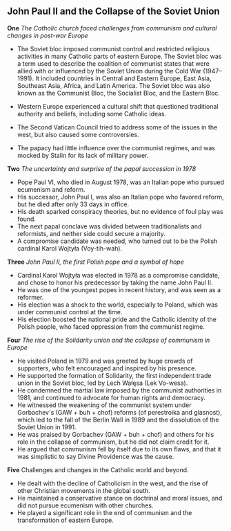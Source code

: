 ## John Paul II and the Collapse of the Soviet Union

**One** _The Catholic church faced challenges from communism and cultural changes in post-war Europe_

- The Soviet bloc imposed communist control and restricted religious activities in many Catholic parts of eastern Europe.
  The Soviet bloc was a term used to describe the coalition of communist states that were allied with or influenced by the Soviet Union during the Cold War (1947–1991). It included countries in Central and Eastern Europe, East Asia, Southeast Asia, Africa, and Latin America. The Soviet bloc was also known as the Communist Bloc, the Socialist Bloc, and the Eastern Bloc.

- Western Europe experienced a cultural shift that questioned traditional authority and beliefs, including some Catholic ideas.
- The Second Vatican Council tried to address some of the issues in the west, but also caused some controversies.
- The papacy had little influence over the communist regimes, and was mocked by Stalin for its lack of military power.

**Two** _The uncertainty and surprise of the papal succession in 1978_

- Pope Paul VI, who died in August 1978, was an Italian pope who pursued ecumenism and reform.
- His successor, John Paul I, was also an Italian pope who favored reform, but he died after only 33 days in office.
- His death sparked conspiracy theories, but no evidence of foul play was found.
- The next papal conclave was divided between traditionalists and reformists, and neither side could secure a majority.
- A compromise candidate was needed, who turned out to be the Polish cardinal Karol Wojtyła (Voy-tih-wah).

**Three** _John Paul II, the first Polish pope and a symbol of hope_

- Cardinal Karol Wojtyła was elected in 1978 as a compromise candidate, and chose to honor his predecessor by taking the name John Paul II.
- He was one of the youngest popes in recent history, and was seen as a reformer.
- His election was a shock to the world, especially to Poland, which was under communist control at the time.
- His election boosted the national pride and the Catholic identity of the Polish people, who faced oppression from the communist regime.

**Four** _The rise of the Solidarity union and the collapse of communism in Europe_

- He visited Poland in 1979 and was greeted by huge crowds of supporters, who felt encouraged and inspired by his presence.
- He supported the formation of Solidarity, the first independent trade union in the Soviet bloc, led by Lech Wałęsa (Lek Vo-wesa).
- He condemned the martial law imposed by the communist authorities in 1981, and continued to advocate for human rights and democracy.
- He witnessed the weakening of the communist system under Gorbachev's (GAW + buh + chof) reforms (of perestroika and glasnost), which led to the fall of the Berlin Wall in 1989 and the dissolution of the Soviet Union in 1991.
- He was praised by Gorbachev (GAW + buh + chof) and others for his role in the collapse of communism, but he did not claim credit for it.
- He argued that communism fell by itself due to its own flaws, and that it was simplistic to say Divine Providence was the cause.

**Five** Challenges and changes in the Catholic world and beyond.

- He dealt with the decline of Catholicism in the west, and the rise of other Christian movements in the global south.
- He maintained a conservative stance on doctrinal and moral issues, and did not pursue ecumenism with other churches.
- He played a significant role in the end of communism and the transformation of eastern Europe.
